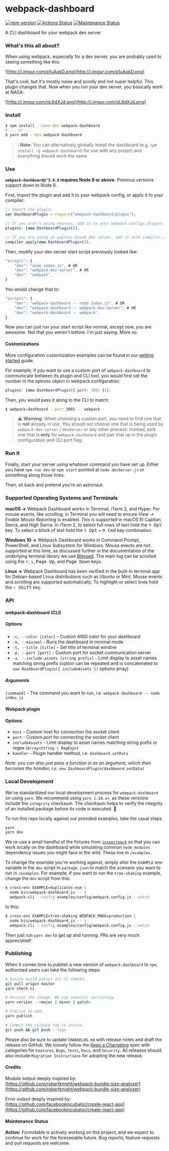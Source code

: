 # webpack-dashboard

[![npm version][npm_img]][npm_site]
[![Actions Status][actions_img]][actions_site]
[![Maintenance Status][maintenance-image]](#maintenance-status)
<!--
# TODO(206): Add code coverage
# https://github.com/FormidableLabs/webpack-dashboard/issues/206
[![Coverage Status][cov_img]][cov_site]
-->

A CLI dashboard for your webpack dev server

### What's this all about?

When using webpack, especially for a dev server, you are probably used to seeing something like this:

![http://i.imgur.com/p1uAqkD.png](http://i.imgur.com/p1uAqkD.png)

That's cool, but it's mostly noise and scrolly and not super helpful. This plugin changes that. Now when you run your dev server, you basically work at NASA:

![http://i.imgur.com/qL6dXJd.png](http://i.imgur.com/qL6dXJd.png)

### Install

```sh
$ npm install --save-dev webpack-dashboard
# ... or ...
$ yarn add --dev webpack-dashboard
```

> ℹ️ **Note**: You can alternatively globally install the dashboard (e.g. `npm install -g webpack-dashboard`) for use with any project and everything should work the same.

### Use

**`webpack-dashboard@^3.0.0` requires Node 8 or above.** Previous versions support down to Node 6.

First, import the plugin and add it to your webpack config, or apply it to your compiler:

```js
// Import the plugin:
var DashboardPlugin = require("webpack-dashboard/plugin");

// If you aren't using express, add it to your webpack configs plugins section:
plugins: [new DashboardPlugin()];

// If you are using an express based dev server, add it with compiler.apply
compiler.apply(new DashboardPlugin());
```

Then, modify your dev server start script previously looked like:

```js
"scripts": {
    "dev": "node index.js", # OR
    "dev": "webpack-dev-server", # OR
    "dev": "webpack",
}
```

You would change that to:

```js
"scripts": {
    "dev": "webpack-dashboard -- node index.js", # OR
    "dev": "webpack-dashboard -- webpack-dev-server", # OR
    "dev": "webpack-dashboard -- webpack",
}
```

Now you can just run your start script like normal, except now, you are awesome. Not that you weren't before. I'm just saying. More so.

#### Customizations

More configuration customization examples can be found in our [getting started](./docs/getting-started.md) guide.

For example, if you want to use a custom port of `webpack-dashboard` to communicate between its plugin and CLI tool, you would first set the number in the options object in webpack configuration:

```js
plugins: [new DashboardPlugin({ port: 3001 })];
```

Then, you would pass it along to the CLI to match:

```sh
$ webpack-dashboard --port 3001 -- webpack
```

> ⚠️ **Warning**: When choosing a custom port, you need to find one that is **not** already in use. You should not choose one that is being used by `webpack-dev-server` / `devServer` or any other process. Instead, pick one that is **only** for `webpack-dashboard` and pair that up in the plugin configuration and CLI port flag.

### Run it

Finally, start your server using whatever command you have set up. Either you have `npm run dev` or `npm start` pointed at `node devServer.js` or something along those lines.

Then, sit back and pretend you're an astronaut.

### Supported Operating Systems and Terminals

**macOS →**
Webpack Dashboard works in Terminal, iTerm 2, and Hyper. For mouse events, like scrolling, in Terminal you will need to ensure _View → Enable Mouse Reporting_ is enabled. This is supported in macOS El Capitan, Sierra, and High Sierra. In iTerm 2, to select full rows of text hold the <kbd>⌥ Opt</kbd> key. To select a block of text hold the <kbd>⌥ Opt</kbd> + <kbd>⌘ Cmd</kbd> key combination.

**Windows 10 →** Webpack Dashboard works in Command Prompt, PowerShell, and Linux Subsystem for Windows. Mouse events are not supported at this time, as discussed further in the documentation of the underlying terminal library we use [Blessed](https://github.com/chjj/blessed#windows-compatibility). The main log can be scrolled using the <kbd>↑</kbd>, <kbd>↓</kbd>, <kbd>Page Up</kbd>, and <kbd>Page Down</kbd> keys.

**Linux →** Webpack Dashboard has been verified in the built-in terminal app for Debian-based Linux distributions such as Ubuntu or Mint. Mouse events and scrolling are supported automatically. To highlight or select lines hold the <kbd>⇧ Shift</kbd> key.

### API

#### webpack-dashboard (CLI)

##### Options

- `-c, --color [color]` - Custom ANSI color for your dashboard
- `-m, --minimal` - Runs the dashboard in minimal mode
- `-t, --title [title]` - Set title of terminal window
- `-p, --port [port]` - Custom port for socket communication server
- `-a, --include-assets [string prefix]` - Limit display to asset names matching string prefix (option can be repeated and is concatenated to `new DashboardPlugin({ includeAssets })` options array)

##### Arguments

`[command]` - The command you want to run, i.e. `webpack-dashboard -- node index.js`

#### Webpack plugin

#### Options

- `host` - Custom host for connection the socket client
- `port` - Custom port for connecting the socket client
- `includeAssets` - Limit display to asset names matching string prefix or regex (`Array<String | RegExp>`)
- `handler` - Plugin handler method, i.e. `dashboard.setData`

_Note: you can also just pass a function in as an argument, which then becomes the handler, i.e. `new DashboardPlugin(dashboard.setData)`_

### Local Development

We've standardized our local development process for `webpack-dashboard` on using `yarn`. We recommend using `yarn 1.10.x+`, as these versions include the `integrity` checksum. The checksum helps to verify the integrity of an installed package before its code is executed. 🚀

To run this repo locally against our provided examples, take the usual steps.

```sh
yarn
yarn dev
```

We re-use a small handful of the fixtures from [`inspectpack`](https://github.com/FormidableLabs/inspectpack) so that you can work locally on the dashboard while simulating common `node_modules` dependency issues you might face in the wild. These live in `/examples`.

To change the example you're working against, simply alter the `EXAMPLE` env variable in the `dev` script in `package.json` to match the scenario you want to run in `/examples`. For example, if you want to run the `tree-shaking` example, change the `dev` script from this:

```sh
$ cross-env EXAMPLE=duplicates-esm \
  node bin/webpack-dashboard.js -- \
  webpack-cli --config examples/config/webpack.config.js --watch
```

to this:

```sh
$ cross-env EXAMPLE=tree-shaking WEBPACK_MODE=production \
  node bin/webpack-dashboard.js -- \
  webpack-cli --config examples/config/webpack.config.js --watch
```

Then just run `yarn dev` to get up and running. PRs are very much appreciated!

### Publishing

When it comes time to publish a new version of `webpack-dashboard` to `npm`, authorized users can take the following steps:

```sh
# Ensure build passes all CI checks.
git pull origin master
yarn check-ci

# Version the change. We use semantic versioning.
yarn version --<major | minor | patch>

# Publish to npm.
yarn publish

# Commit the release tag to source.
git push && git push --tags
```

Please also be sure to update `CHANGELOG.md` with release notes and draft the release on GitHub. We loosely follow the [Keep a Changelog](https://keepachangelog.com/en/1.0.0/) spec with categories for `Features`, `Bugs`, `Tests`, `Docs`, and `Security`. All releases should also include `Migration Instructions` for adopting the new release.

#### Credits

Module output deeply inspired by: [https://github.com/robertknight/webpack-bundle-size-analyzer](https://github.com/robertknight/webpack-bundle-size-analyzer)

Error output deeply inspired by: [https://github.com/facebookincubator/create-react-app](https://github.com/facebookincubator/create-react-app)

#### Maintenance Status

**Active:** Formidable is actively working on this project, and we expect to continue for work for the foreseeable future. Bug reports, feature requests and pull requests are welcome.

[maintenance-image]: https://img.shields.io/badge/maintenance-active-green.svg?color=brightgreen&style=flat
[npm_img]: https://img.shields.io/npm/v/webpack-dashboard.svg?style=flat
[npm_site]: https://www.npmjs.com/package/webpack-dashboard
[actions_img]: https://github.com/FormidableLabs/webpack-dashboard/workflows/CI/badge.svg
[actions_site]: https://github.com/FormidableLabs/webpack-dashboard/actions
[cov_img]: https://codecov.io/gh/FormidableLabs/webpack-dashboard/branch/master/graph/badge.svg
[cov_site]: https://codecov.io/gh/FormidableLabs/webpack-dashboard
